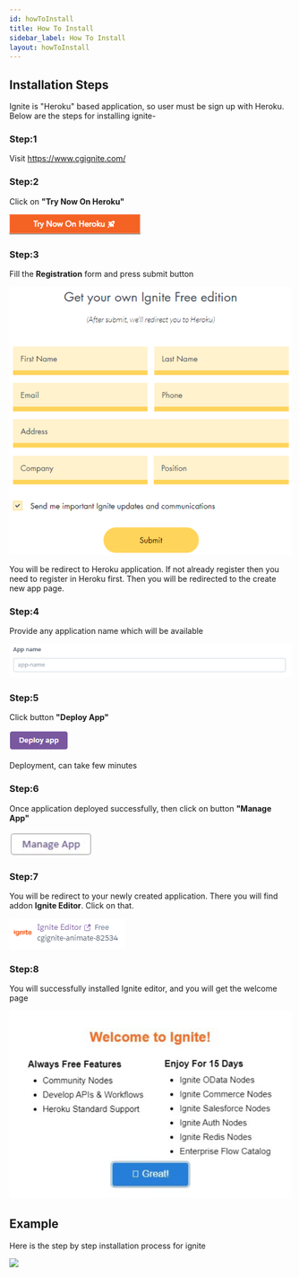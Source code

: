 ```yaml
---
id: howToInstall
title: How To Install
sidebar_label: How To Install
layout: howToInstall
---
```


## Installation Steps

Ignite is "Heroku" based application, so user must be sign up with Heroku. Below are the steps for installing ignite-

### Step:1

Visit https://www.cgignite.com/

### Step:2

Click on <b>"Try Now On Heroku"</b>

![](../assets/gettingStart/Ignite_TryOnHeroku.PNG)

### Step:3

Fill the <b>Registration</b> form and press submit button

![](../assets/gettingStart/Ignite_Registration.PNG)

You will be redirect to Heroku application. If not already register then you need to register in Heroku first. Then you will be redirected to the create new app page.

### Step:4

Provide any application name which will be available

![](../assets/gettingStart/Ignite_AppName.PNG)

### Step:5

Click button <b>"Deploy App"</b>

![](../assets/gettingStart/Ignite_DeployeApp.PNG)

Deployment, can take few minutes

### Step:6

Once application deployed successfully, then click on button <b>"Manage App"</b>

![](../assets/gettingStart/Ignite_ManageApp.PNG)

### Step:7

You will be redirect to your newly created application. There you will find addon <b>Ignite Editor</b>. Click on that.

![](../assets/gettingStart/Ignite_Editor.PNG)

### Step:8

You will successfully installed Ignite editor, and you will get the welcome page

![](../assets/gettingStart/Ignite_welcome_Screen.PNG)

## Example

Here is the step by step installation process for ignite

![](../assets/gettingStart/ignite-getting-start_install.gif)


